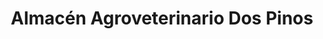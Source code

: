 ---
title: "Almacén Agroveterinario Dos Pinos"
url: /quesada/almacen-agroveterinario-dos-pinos/
shop: agraria
---